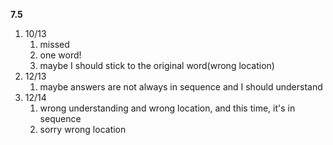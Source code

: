 **7.5**

1. 10/13
   1. missed
   2. one word!
   3. maybe I should stick to the original word(wrong location)
2. 12/13
   1. maybe answers are not always in sequence and I should understand
3. 12/14
   1. wrong understanding and wrong location, and this time, it's in sequence
   2. sorry wrong location
